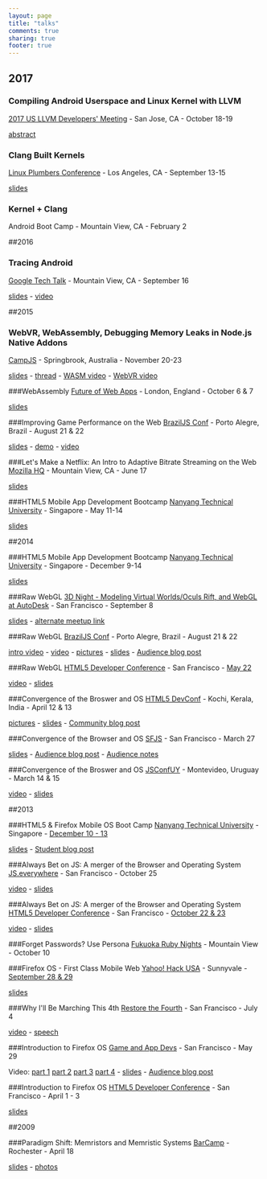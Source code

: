 ```yaml
---
layout: page
title: "talks"
comments: true
sharing: true
footer: true
---
```

## 2017

### Compiling Android Userspace and Linux Kernel with LLVM
[2017 US LLVM Developers' Meeting](https://llvm.org/devmtg/2017-10/) - San Jose, CA - October 18-19

[abstract](https://llvm.org/devmtg/2017-10/#talk21)

### Clang Built Kernels
[Linux Plumbers Conference](https://www.linuxplumbersconf.org/2017/ocw/proposals/4799) - Los Angeles, CA - September 13-15

[slides](https://www.linuxplumbersconf.org/2017/ocw//system/presentations/4799/original/LPC%202017-%20Clang%20built%20kernels.pdf)

### Kernel + Clang
Android Boot Camp - Mountain View, CA - February 2

##2016

### Tracing Android
[Google Tech Talk](https://www.youtube.com/user/googletechtalks) - Mountain View, CA - September 16

[slides](https://drive.google.com/file/d/0ByVEwX6HeL8CaHJXbmdodlRRS0E/view) - [video](https://www.youtube.com/watch?v=vM-pinH5R7A)

##2015

### WebVR, WebAssembly, Debugging Memory Leaks in Node.js Native Addons
[CampJS](http://vi.campjs.com/) - Springbrook, Australia - November 20-23

[slides](http://nickdesaulniers.github.io/campjs-vi/slides/#/) - [thread](https://github.com/MayhemYDG/iltorb/issues/3) - [WASM video](https://vimeo.com/155071771) - [WebVR video](https://vimeo.com/171333275)

###WebAssembly
[Future of Web Apps](https://futureofwebapps.com/london-2015/) - London, England - October 6 & 7

[slides](http://nickdesaulniers.github.io/wasm-fowa/slides/#/)

###Improving Game Performance on the Web
[BrazilJS Conf](http://braziljs.com.br/) - Porto Alegre, Brazil - August 21 & 22

[slides](http://nickdesaulniers.github.io/BrazilJS2015/slides/index.html) - [demo](http://nickdesaulniers.github.io/joshVR/) - [video](https://www.youtube.com/watch?v=XvoBR9K3ZmE)

###Let's Make a Netflix: An Intro to Adaptive Bitrate Streaming on the Web
[Mozilla HQ](https://air.mozilla.org/tech-talk-3/) - Mountain View, CA - June 17

[slides](https://nickdesaulniers.github.io/netfix/#/)

###HTML5 Mobile App Development Bootcamp
[Nanyang Technical University](http://www.eventnook.com/event/html5bootcamp-44558) - Singapore - May 11-14

[slides](http://mozilla-ntu.github.io/slidesMay2015/slides/day1-section1-intro.html#/)

##2014

###HTML5 Mobile App Development Bootcamp
[Nanyang Technical University](http://www.eventnook.com/event/html5bootcamp) - Singapore - December 9-14

[slides](https://mozilla-ntu.github.io/slides2014/slides/day1-section1-intro.html#/)

###Raw WebGL
[3D Night - Modeling Virtual Worlds/Oculs Rift, and WebGL at AutoDesk](http://www.meetup.com/talesofjavascript/events/200396932/) - San Francisco - September 8

[slides](http://nickdesaulniers.github.io/RawWebGL/#/) - [alternate meetup link](http://www.meetup.com/Game-and-App-Devs/events/200402782/)

###Raw WebGL
[BrazilJS Conf](http://braziljs.com.br/) - Porto Alegre, Brazil - August 21 & 22

[intro video](https://www.youtube.com/watch?v=fRuDcqYEdAY) - [video](https://www.youtube.com/watch?v=Z-t-QSV8J1Y) - [pictures](https://www.facebook.com/media/set/?set=a.728358947244046.1073741830.322410337838911&type=1) - [slides](http://nickdesaulniers.github.io/RawWebGL/#/) - [Audience blog post](http://jcemer.com/brazil-js-2014-primeiro-dia.html#Raw-WebGL-Nick-Desaulniers)

###Raw WebGL
[HTML5 Developer Conference](http://html5devconf.com/archives/may2014/index.html) - San Francisco - [May 22](http://html5devconf.com/speakers/nick_desaulniers.html)

[video](tru://www.youtube.com/watch?v=H4c8t6myAWU) - [slides](http://nickdesaulniers.github.io/RawWebGL/#/)

###Convergence of the Broswer and OS
[HTML5 DevConf](http://html5conf.in/) - Kochi, Kerala, India - April 12 & 13

[pictures](https://plus.google.com/events/gallery/cenu2oppbgqk2jt0jckv4f4hsgk) - [slides](http://nickdesaulniers.github.io/Convergence/#/) - [Community blog post](http://blog.mozillakerala.org/2014/04/html5defcon-report/)

###Convergence of the Browser and OS
[SFJS](http://www.meetup.com/jsmeetup/events/171307372/) - San Francisco - March 27

[slides](http://nickdesaulniers.github.io/Convergence/#/) - [Audience blog post](http://risebird.tumblr.com/post/81376081254/the-browser-operating-system) - [Audience notes](https://gist.github.com/rjz/9824342)

###Convergence of the Broswer and OS
[JSConfUY](http://jsconf.uy/) - Montevideo, Uruguay - March 14 & 15

[video](https://www.youtube.com/watch?v=hl5ppYOBdJ4) - [slides](http://nickdesaulniers.github.io/Convergence/#/)

##2013

###HTML5 & Firefox Mobile OS Boot Camp
[Nanyang Technical University](http://www.ntuventures.com/index.php?option=com_content&view=article&id=129&Itemid=&lang=en) - Singapore - [December 10 - 13](http://www.eventnook.com/event/html5firefoxmobileosbootcamp/Speakers)

[slides](http://mozilla-ntu.github.io/slides/site/slides/index.html#/) - [Student blog post](http://kenrick95.wordpress.com/2013/12/15/bootcamp-and-back-home/)


###Always Bet on JS: A merger of the Browser and Operating System
[JS.everywhere](http://www.jseverywhere.org/) - San Francisco - October 25

[video](https://www.youtube.com/watch?v=V0ipb4fAGlo) - [slides](http://slides.com/nickdesaulniers/jsos#/)

###Always Bet on JS: A merger of the Browser and Operating System
[HTML5 Developer Conference](http://html5devconf.com/archives/oct2013/index.html) - San Francisco - [October 22 & 23](http://html5devconf.com/archives/oct2013/speakers/nick_desaulniers.html)

[video](https://www.youtube.com/watch?v=wYA0Yvb3Iqc) - [slides](http://slides.com/nickdesaulniers/jsos/#/)

###Forget Passwords? Use Persona
[Fukuoka Ruby Nights](http://www.myfukuoka.com/events/2013-fukuoka-ruby-nights.html) - Mountain View - October 10

###Firefox OS - First Class Mobile Web
[Yahoo! Hack USA](https://developer.yahoo.com/events/hack_usa_snv_2013/) - Sunnyvale - [September 28 & 29](http://yahoohackusa2013.pbworks.com/w/page/69392135/Firefox%20OS%20Intro)

[slides](http://nickdesaulniers.github.io/firefoxOSPresentation/#/)

###Why I'll Be Marching This 4th
[Restore the Fourth](http://rtfsf.github.io/) - San Francisco - July 4

[video](https://www.youtube.com/watch?v=xuDqxGvv-Mw&t=4m3s) - [speech](http://nickdesaulniers.github.io/blog/2013/07/03/why-ill-be-marching-this-4th/)

###Introduction to Firefox OS
[Game and App Devs](https://www.eventbrite.com/e/introduction-to-firefox-os-with-nick-desaulniers-tickets-6679262855) - San Francisco - May 29

Video: [part 1](https://www.youtube.com/watch?v=XjxiNz1-fps) [part 2](https://www.youtube.com/watch?v=_mLyQSUOub4) [part 3](https://www.youtube.com/watch?v=dXZQABceXAg) [part 4](https://www.youtube.com/watch?v=ZvJ1ie0IoDc) - [slides](http://nickdesaulniers.github.io/firefoxOSPresentation/#/) - [Audience blog post](http://mateotech.blogspot.com/2013/06/nick-desaulniers-gives-us-introduction.html)

###Introduction to Firefox OS
[HTML5 Developer Conference](http://html5devconf.com/archives/april2013/index.html) - San Francisco - April 1 - 3

[slides](http://nickdesaulniers.github.io/firefoxOSPresentation/#/)

##2009

###Paradigm Shift: Memristors and Memristic Systems
[BarCamp](http://barcamproc.org/) - Rochester - April 18

[slides](https://docs.google.com/presentation/d/1GVqEeFUJyI7VmzqYPabQ9DOC32rdQv-YN3YCzO6vvlY/pub?start=false&loop=false&delayms=3000#slide=id.p4) - [photos](https://www.flickr.com/photos/tags/barcamprochester/show/)

